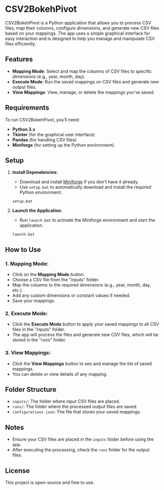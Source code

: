 # CSV2BokehPivot

CSV2BokehPivot is a Python application that allows you to process CSV files, map their columns, configure dimensions, and generate new CSV files based on your mappings. The app uses a simple graphical interface for easy interaction and is designed to help you manage and manipulate CSV files efficiently.

## Features

- **Mapping Mode**: Select and map the columns of CSV files to specific dimensions (e.g., year, month, day).
- **Execute Mode**: Run the saved mappings on CSV files and generate new output files.
- **View Mappings**: View, manage, or delete the mappings you've saved.

## Requirements

To run CSV2BokehPivot, you'll need:

- **Python 3.x**
- **Tkinter** (for the graphical user interface)
- **Pandas** (for handling CSV files)
- **Miniforge** (for setting up the Python environment)

## Setup

1. **Install Dependencies**:
   - Download and install [Miniforge](https://github.com/conda-forge/miniforge) if you don't have it already.
   - Use `setup.bat` to automatically download and install the required Python environment.

   ```batch
   setup.bat
   ```

2. **Launch the Application**:
   - Run `launch.bat` to activate the Miniforge environment and start the application.

   ```batch
   launch.bat
   ```

## How to Use

### 1. **Mapping Mode**:
   - Click on the **Mapping Mode** button.
   - Choose a CSV file from the "inputs" folder.
   - Map the columns to the required dimensions (e.g., year, month, day, etc.).
   - Add any custom dimensions or constant values if needed.
   - Save your mappings.

### 2. **Execute Mode**:
   - Click the **Execute Mode** button to apply your saved mappings to all CSV files in the "inputs" folder.
   - The app will process the files and generate new CSV files, which will be stored in the "runs" folder.

### 3. **View Mappings**:
   - Click the **View Mappings** button to see and manage the list of saved mappings.
   - You can delete or view details of any mapping.

## Folder Structure

- `inputs/`: The folder where input CSV files are placed.
- `runs/`: The folder where the processed output files are saved.
- `configurations.json`: The file that stores your saved mappings.

## Notes

- Ensure your CSV files are placed in the `inputs` folder before using the app.
- After executing the processing, check the `runs` folder for the output files.

## License

This project is open-source and free to use.
